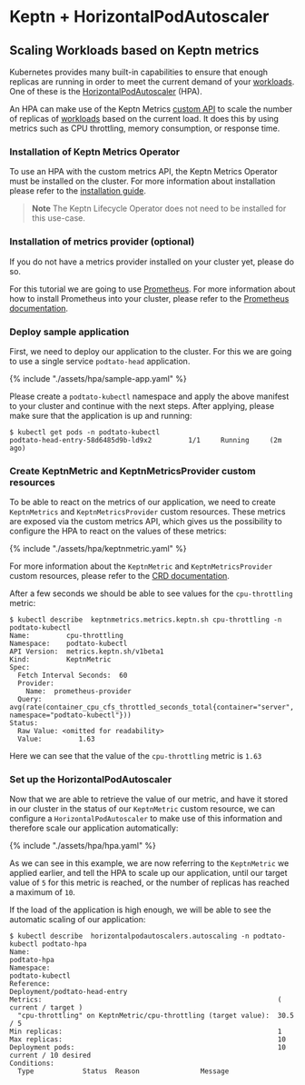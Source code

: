 # Keptn + HorizontalPodAutoscaler

## Scaling Workloads based on Keptn metrics

Kubernetes provides many built-in capabilities to ensure
that enough replicas are running in order to meet the current demand of your [workloads](https://kubernetes.io/docs/concepts/workloads/).
One of these is the
[HorizontalPodAutoscaler](https://kubernetes.io/docs/tasks/run-application/horizontal-pod-autoscale/)
(HPA).

An HPA can make use of the Keptn Metrics
[custom API](https://kubernetes.io/docs/reference/external-api/custom-metrics.v1beta2/)
to scale the number of replicas of [workloads](https://kubernetes.io/docs/concepts/workloads/) based on the current
load.
It does this by using metrics such as CPU throttling, memory consumption, or response time.

### Installation of Keptn Metrics Operator

To use an HPA with the custom metrics API, the
Keptn Metrics Operator must be installed on the cluster.
For more information about installation please refer to the
[installation guide](../installation/_index.md).

> **Note**
The Keptn Lifecycle Operator does not need to be installed for this use-case.

### Installation of metrics provider (optional)

If you do not have a metrics provider installed on your cluster yet, please do so.

For this tutorial we are going to use [Prometheus](https://prometheus.io/).
For more information about how to install Prometheus into your cluster, please
refer to the [Prometheus documentation](https://prometheus.io/docs/prometheus/latest/installation/).

### Deploy sample application

First, we need to deploy our application to the cluster.
For this we are going to
use a single service `podtato-head` application.

{% include "./assets/hpa/sample-app.yaml" %}

Please create a `podtato-kubectl` namespace and apply the above manifest
to your cluster and continue with the next steps.
After applying, please make sure that the application is up and running:

```shell
$ kubectl get pods -n podtato-kubectl
podtato-head-entry-58d6485d9b-ld9x2         1/1     Running     (2m ago)
```

### Create KeptnMetric and KeptnMetricsProvider custom resources

To be able to react on the metrics of our application, we need to create
`KeptnMetrics` and `KeptnMetricsProvider` custom resources.
These metrics are
exposed via the custom metrics API, which gives us the possibility to configure
the HPA to react on the values of these metrics:

{% include "./assets/hpa/keptnmetric.yaml" %}

For more information about the `KeptnMetric` and `KeptnMetricsProvider` custom resources,
please refer to the [CRD documentation](../reference/api-reference/metrics/v1beta1/).

After a few seconds we should be able to see values for the `cpu-throttling` metric:

```shell
$ kubectl describe  keptnmetrics.metrics.keptn.sh cpu-throttling -n podtato-kubectl
Name:         cpu-throttling
Namespace:    podtato-kubectl
API Version:  metrics.keptn.sh/v1beta1
Kind:         KeptnMetric
Spec:
  Fetch Interval Seconds:  60
  Provider:
    Name:  prometheus-provider
  Query:  avg(rate(container_cpu_cfs_throttled_seconds_total{container="server", namespace="podtato-kubectl"}))
Status:
  Raw Value: <omitted for readability>
  Value:         1.63
```

Here we can see that the value of the `cpu-throttling` metric is `1.63`

### Set up the HorizontalPodAutoscaler

Now that we are able to retrieve the value of our metric, and have it stored in
our cluster in the status of our `KeptnMetric` custom resource, we can configure
a `HorizontalPodAutoscaler` to make use of this information and therefore scale
our application automatically:

{% include "./assets/hpa/hpa.yaml" %}

As we can see in this example, we are now referring to the `KeptnMetric`
we applied earlier, and tell the HPA to scale up our application, until our
target value of `5` for this metric is reached, or the number of replicas
has reached a maximum of `10`.

If the load of the application is high enough, we will be able to see
the automatic scaling of our application:

```shell
$ kubectl describe  horizontalpodautoscalers.autoscaling -n podtato-kubectl podtato-hpa
Name:                                                             podtato-hpa
Namespace:                                                        podtato-kubectl
Reference:                                                        Deployment/podtato-head-entry
Metrics:                                                          ( current / target )
  "cpu-throttling" on KeptnMetric/cpu-throttling (target value):  30.5 / 5
Min replicas:                                                     1
Max replicas:                                                     10
Deployment pods:                                                  10 current / 10 desired
Conditions:
  Type            Status  Reason               Message
  